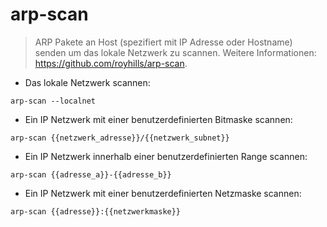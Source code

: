 # arp-scan

> ARP Pakete an Host (spezifiert mit IP Adresse oder Hostname) senden um das lokale Netzwerk zu scannen.
> Weitere Informationen: <https://github.com/royhills/arp-scan>.

- Das lokale Netzwerk scannen:

`arp-scan --localnet`

- Ein IP Netzwerk mit einer benutzerdefinierten Bitmaske scannen:

`arp-scan {{netzwerk_adresse}}/{{netzwerk_subnet}}`

- Ein IP Netzwerk innerhalb einer benutzerdefinierten Range scannen:

`arp-scan {{adresse_a}}-{{adresse_b}}`

- Ein IP Netzwerk mit einer benutzerdefinierten Netzmaske scannen:

`arp-scan {{adresse}}:{{netzwerkmaske}}`
